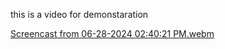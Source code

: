 this is a video for demonstaration

[Screencast from 06-28-2024 02:40:21 PM.webm](https://github.com/AChraf-Nori/DD201/assets/98417621/da2ae5f1-a8b2-4878-84dc-1ef817f7cf0b)
